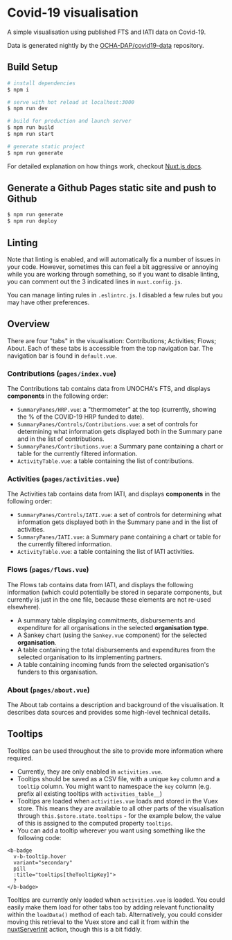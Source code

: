 # Covid-19 visualisation

A simple visualisation using published FTS and IATI data on Covid-19.

Data is generated nightly by the [OCHA-DAP/covid19-data](https://github.com/OCHA-DAP/covid19-data) repository.

## Build Setup

``` bash
# install dependencies
$ npm i

# serve with hot reload at localhost:3000
$ npm run dev

# build for production and launch server
$ npm run build
$ npm run start

# generate static project
$ npm run generate
```

For detailed explanation on how things work, checkout [Nuxt.js docs](https://nuxtjs.org).

## Generate a Github Pages static site and push to Github

```bash
$ npm run generate
$ npm run deploy
```

## Linting

Note that linting is enabled, and will automatically fix a number of issues in your code. However, sometimes this can feel a bit aggressive or annoying while you are working through something, so if you want to disable linting, you can comment out the 3 indicated lines in `nuxt.config.js`.

You can manage linting rules in `.eslintrc.js`. I disabled a few rules but you may have other preferences.

## Overview

There are four "tabs" in the visualisation: Contributions; Activities; Flows; About. Each of these tabs is accessible from the top navigation bar. The navigation bar is found in `default.vue`.

### Contributions (`pages/index.vue`)

The Contributions tab contains data from UNOCHA's FTS, and displays **components** in the following order:
* `SummaryPanes/HRP.vue`: a "thermometer" at the top (currently, showing the % of the COVID-19 HRP funded to date).
* `SummaryPanes/Controls/Contributions.vue`: a set of controls for determining what information gets displayed both in the Summary pane and in the list of contributions.
* `SummaryPanes/Contributions.vue`: a Summary pane containing a chart or table for the currently filtered information.
* `ActivityTable.vue`: a table containing the list of contributions.

### Activities (`pages/activities.vue`)

The Activities tab contains data from IATI, and displays **components** in the following order:
* `SummaryPanes/Controls/IATI.vue`: a set of controls for determining what information gets displayed both in the Summary pane and in the list of activities.
* `SummaryPanes/IATI.vue`: a Summary pane containing a chart or table for the currently filtered information.
* `ActivityTable.vue`: a table containing the list of IATI activities.

### Flows (`pages/flows.vue`)

The Flows tab contains data from IATI, and displays the following information (which could potentially be stored in separate components, but currently is just in the one file, because these elements are not re-used elsewhere).
* A summary table displaying commitments, disbursements and expenditure for all organisations in the selected **organisation type**.
* A Sankey chart (using the `Sankey.vue` component) for the selected **organisation**.
* A table containing the total disbursements and expenditures from the selected organisation to its implementing partners.
* A table containing incoming funds from the selected organisation's funders to this organisation.

### About (`pages/about.vue`)

The About tab contains a description and background of the visualisation. It describes data sources and provides some high-level technical details.

## Tooltips

Tooltips can be used throughout the site to provide more information where required.

* Currently, they are only enabled in `activities.vue`.
* Tooltips should be saved as a CSV file, with a unique `key` column and a `tooltip` column. You might want to namespace the `key` column (e.g. prefix all existing tooltips with `activities_table__`)
* Tooltips are loaded when `activities.vue` loads and stored in the Vuex store. This means they are available to all other parts of the visualisation through `this.$store.state.tooltips` - for the example below, the value of this is assigned to the computed property `tooltips`.
* You can add a tooltip wherever you want using something like the following code:
```
<b-badge
  v-b-tooltip.hover
  variant="secondary"
  pill
  :title="tooltips[theTooltipKey]">
  ?
</b-badge>
```

Tooltips are currently only loaded when `activities.vue` is loaded. You could easily make them load for other tabs too by adding relevant functionality within the `loadData()` method of each tab. Alternatively, you could consider moving this retrieval to the Vuex store and call it from within the [nuxtServerInit](https://nuxtjs.org/docs/2.x/directory-structure/store#the-nuxtserverinit-action) action, though this is a bit fiddly.


